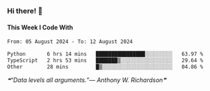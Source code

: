 ### Hi there! 👋

#### This Week I Code With
<!--START_SECTION:waka-->

```txt
From: 05 August 2024 - To: 12 August 2024

Python       6 hrs 14 mins   ████████████████░░░░░░░░░   63.97 %
TypeScript   2 hrs 53 mins   ███████▒░░░░░░░░░░░░░░░░░   29.64 %
Other        28 mins         █▒░░░░░░░░░░░░░░░░░░░░░░░   04.86 %
```

<!--END_SECTION:waka-->

<!--STARTS_HERE_QUOTE_README-->
<i>❝“Data levels all arguments.”— Anthony W. Richardson❞</i>
<!--ENDS_HERE_QUOTE_README-->
